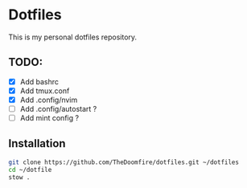 # Dotfiles

This is my personal dotfiles repository.

## TODO:

- [x] Add bashrc
- [x] Add tmux.conf
- [x] Add .config/nvim 
- [ ] Add .config/autostart ? 
- [ ] Add mint config ?

## Installation

```bash
git clone https://github.com/TheDoomfire/dotfiles.git ~/dotfiles
cd ~/dotfile
stow .
```
